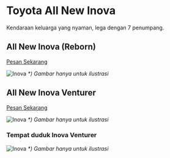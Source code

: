 # Toyota All New Inova

Kendaraan keluarga yang nyaman, lega dengan 7 penumpang.

## All New Inova (Reborn)

<a class="mybutton" href="https://wa.me/6282137339589?text=id:Reborn%2dSupir%20">Pesan Sekarang</a>

![Inova](/inova.webp)
_*) Gambar hanya untuk ilustrasi_

## All New Inova Venturer

<a class="mybutton" href="https://wa.me/6282137339589?text=id:Venturer%2dSupir%20">Pesan Sekarang</a>

![Inova](/inova_venturer.jpg)
_*) Gambar hanya untuk ilustrasi_

### Tempat duduk Inova Venturer

![Inova](/venturer_seat.webp)
_*) Gambar hanya untuk ilustrasi_
